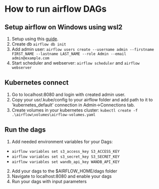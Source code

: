 # How to run airflow DAGs

## Setup airflow on Windows using wsl2
1. Setup using this [guide](https://www.freecodecamp.org/news/install-apache-airflow-on-windows-without-docker/).
2. Create db `airflow db init`
3. Add admin user: `airflow users create --username admin --firstname FIRST_NAME --lastname LAST_NAME --role Admin --email admin@example.com`
4. Start scheduler and webserver: `airflow scheduler` and `airflow webserver`

## Kubernetes connect
1. Go to localhost:8080 and login with created admin user.
2. Copy your usr/.kube/config to your airflow folder and add path to it to 'kubernetes_default' connection in Admin->Connections tab.
3. Create volumes in your kubernetes cluster: `kubectl create -f .\airflow\volumes\airflow-volumes.yaml`

## Run the dags
1. Add needed environment variables for your Dags:
 - `airflow variables set s3_access_key S3_ACCESS_KEY`
 - `airflow variables set s3_secret_key S3_SECRET_KEY`
 - `airflow variables set wandb_api_key WANDB_API_KEY`
2. Add your dags to the $AIRFLOW_HOME/dags folder
3. Navigate to localhost:8080 and enable your dags
4. Run your dags with input parameters

